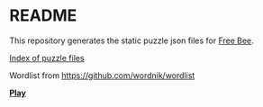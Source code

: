 # README

This repository generates the static puzzle json files for [Free Bee](https://github.com/ping/freebee/).

[Index of puzzle files](https://ping.github.io/freebee-static/puzzles/index.json)

Wordlist from https://github.com/wordnik/wordlist

[**Play**](https://ping.github.io/freebee/)
